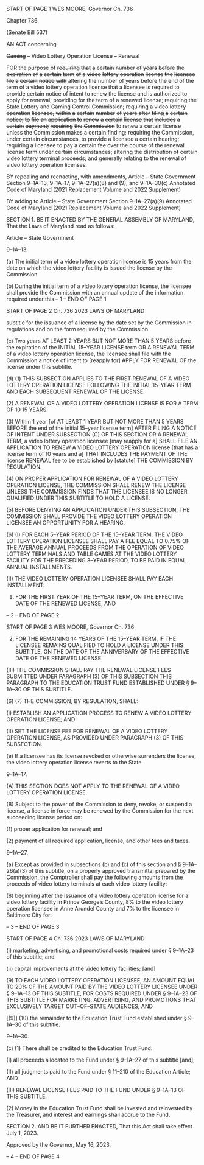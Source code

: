 START OF PAGE 1
WES MOORE, Governor Ch. 736

Chapter 736

(Senate Bill 537)

AN ACT concerning

~~Gaming~~ ~~–~~ Video Lottery Operation License – Renewal

FOR the purpose of ~~requiring~~ ~~that~~ ~~a~~ ~~certain~~ ~~number~~ ~~of~~ ~~years~~ ~~before~~ ~~the~~ ~~expiration~~ ~~of~~ ~~a~~
~~certain~~ ~~term~~ ~~of~~ ~~a~~ ~~video~~ ~~lottery~~ ~~operation~~ ~~license~~ ~~the~~ ~~licensee~~ ~~file~~ ~~a~~ ~~certain~~ ~~notice~~ ~~with~~
altering the number of years before the end of the term of a video lottery operation
license that a licensee is required to provide certain notice of intent to renew the license
and is authorized to apply for renewal; providing for the term of a renewed license;
requiring the State Lottery and Gaming Control Commission; ~~requiring~~ ~~a~~ ~~video~~
~~lottery~~ ~~operation~~ ~~licensee,~~ ~~within~~ ~~a~~ ~~certain~~ ~~number~~ ~~of~~ ~~years~~ ~~after~~ ~~filing~~ ~~a~~ ~~certain~~
~~notice,~~ ~~to~~ ~~file~~ ~~an~~ ~~application~~ ~~to~~ ~~renew~~ ~~a~~ ~~certain~~ ~~license~~ ~~that~~ ~~includes~~ ~~a~~ ~~certain~~
~~payment;~~ ~~requiring~~ ~~the~~ ~~Commission~~ to renew a certain license unless the
Commission makes a certain finding; requiring the Commission, under certain
circumstances, to provide a licensee a certain hearing; requiring a licensee to pay a
certain fee over the course of the renewal license term under certain circumstances;
altering the distribution of certain video lottery terminal proceeds; and generally
relating to the renewal of video lottery operation licenses.

BY repealing and reenacting, with amendments,
Article – State Government
Section 9–1A–13, 9–1A–17, 9–1A–27(a)(8) and (9), and 9–1A–30(c)
Annotated Code of Maryland
(2021 Replacement Volume and 2022 Supplement)

BY adding to
Article – State Government
Section 9–1A–27(a)(9)
Annotated Code of Maryland
(2021 Replacement Volume and 2022 Supplement)

SECTION 1. BE IT ENACTED BY THE GENERAL ASSEMBLY OF MARYLAND,
That the Laws of Maryland read as follows:

Article – State Government

9–1A–13.

(a) The initial term of a video lottery operation license is 15 years from the date
on which the video lottery facility is issued the license by the Commission.

(b) During the initial term of a video lottery operation license, the licensee shall
provide the Commission with an annual update of the information required under this
– 1 –
END OF PAGE 1

START OF PAGE 2
Ch. 736 2023 LAWS OF MARYLAND

subtitle for the issuance of a license by the date set by the Commission in regulations and
on the form required by the Commission.

(c) Two years AT LEAST 2 YEARS BUT NOT MORE THAN 5 YEARS before the
expiration of the INITIAL 15–YEAR LICENSE term OR A RENEWAL TERM of a video lottery
operation license, the licensee shall file with the Commission a notice of intent to [reapply
for] APPLY FOR RENEWAL OF the license under this subtitle.

(d) (1) THIS SUBSECTION APPLIES TO THE FIRST RENEWAL OF A VIDEO
LOTTERY OPERATION LICENSE FOLLOWING THE INITIAL 15–YEAR TERM AND EACH
SUBSEQUENT RENEWAL OF THE LICENSE.

(2) A RENEWAL OF A VIDEO LOTTERY OPERATION LICENSE IS FOR A
TERM OF 10 15 YEARS.

(3) Within 1 year [of AT LEAST 1 YEAR BUT NOT MORE THAN 5 YEARS
BEFORE the end of the initial 15–year license term] AFTER FILING A NOTICE OF INTENT
UNDER SUBSECTION (C) OF THIS SECTION OR A RENEWAL TERM, a video lottery
operation licensee [may reapply for a] SHALL FILE AN APPLICATION TO RENEW A VIDEO
LOTTERY OPERATION license [that has a license term of 10 years and a] THAT INCLUDES
THE PAYMENT OF THE license RENEWAL fee to be established by [statute] THE
COMMISSION BY REGULATION.

(4) ON PROPER APPLICATION FOR RENEWAL OF A VIDEO LOTTERY
OPERATION LICENSE, THE COMMISSION SHALL RENEW THE LICENSE UNLESS THE
COMMISSION FINDS THAT THE LICENSEE IS NO LONGER QUALIFIED UNDER THIS
SUBTITLE TO HOLD A LICENSE.

(5) BEFORE DENYING AN APPLICATION UNDER THIS SUBSECTION,
THE COMMISSION SHALL PROVIDE THE VIDEO LOTTERY OPERATION LICENSEE AN
OPPORTUNITY FOR A HEARING.

(6) (I) FOR EACH 5–YEAR PERIOD OF THE 15–YEAR TERM, THE
VIDEO LOTTERY OPERATION LICENSEE SHALL PAY A FEE EQUAL TO 0.75% OF THE
AVERAGE ANNUAL PROCEEDS FROM THE OPERATION OF VIDEO LOTTERY TERMINALS
AND TABLE GAMES AT THE VIDEO LOTTERY FACILITY FOR THE PRECEDING 3–YEAR
PERIOD, TO BE PAID IN EQUAL ANNUAL INSTALLMENTS.

(II) THE VIDEO LOTTERY OPERATION LICENSEE SHALL PAY
EACH INSTALLMENT:

1. FOR THE FIRST YEAR OF THE 15–YEAR TERM, ON THE
EFFECTIVE DATE OF THE RENEWED LICENSE; AND

– 2 –
END OF PAGE 2

START OF PAGE 3
WES MOORE, Governor Ch. 736

2. FOR THE REMAINING 14 YEARS OF THE
15–YEAR TERM, IF THE LICENSEE REMAINS QUALIFIED TO HOLD A LICENSE UNDER
THIS SUBTITLE, ON THE DATE OF THE ANNIVERSARY OF THE EFFECTIVE DATE OF THE
RENEWED LICENSE.

(III) THE COMMISSION SHALL PAY THE RENEWAL LICENSE FEES
SUBMITTED UNDER PARAGRAPH (3) OF THIS SUBSECTION THIS PARAGRAPH TO THE
EDUCATION TRUST FUND ESTABLISHED UNDER § 9–1A–30 OF THIS SUBTITLE.

(6) (7) THE COMMISSION, BY REGULATION, SHALL:

(I) ESTABLISH AN APPLICATION PROCESS TO RENEW A VIDEO
LOTTERY OPERATION LICENSE; AND

(II) SET THE LICENSE FEE FOR RENEWAL OF A VIDEO LOTTERY
OPERATION LICENSE, AS PROVIDED UNDER PARAGRAPH (3) OF THIS SUBSECTION.

(e) If a licensee has its license revoked or otherwise surrenders the license, the
video lottery operation license reverts to the State.

9–1A–17.

(A) THIS SECTION DOES NOT APPLY TO THE RENEWAL OF A VIDEO LOTTERY
OPERATION LICENSE.

(B) Subject to the power of the Commission to deny, revoke, or suspend a license, a
license in force may be renewed by the Commission for the next succeeding license period on:

(1) proper application for renewal; and

(2) payment of all required application, license, and other fees and taxes.

9–1A–27.

(a) Except as provided in subsections (b) and (c) of this section and § 9–1A–26(a)(3)
of this subtitle, on a properly approved transmittal prepared by the Commission, the
Comptroller shall pay the following amounts from the proceeds of video lottery terminals at
each video lottery facility:

(8) beginning after the issuance of a video lottery operation license for a
video lottery facility in Prince George’s County, 8% to the video lottery operation licensee in
Anne Arundel County and 7% to the licensee in Baltimore City for:

– 3 –
END OF PAGE 3

START OF PAGE 4
Ch. 736 2023 LAWS OF MARYLAND

(i) marketing, advertising, and promotional costs required under §
9–1A–23 of this subtitle; and

(ii) capital improvements at the video lottery facilities; [and]

(9) TO EACH VIDEO LOTTERY OPERATION LICENSEE, AN AMOUNT
EQUAL TO 20% OF THE AMOUNT PAID BY THE VIDEO LOTTERY LICENSEE UNDER §
9–1A–13 OF THIS SUBTITLE, FOR COSTS REQUIRED UNDER § 9–1A–23 OF THIS
SUBTITLE FOR MARKETING, ADVERTISING, AND PROMOTIONS THAT EXCLUSIVELY
TARGET OUT–OF–STATE AUDIENCES; AND

[(9)] (10) the remainder to the Education Trust Fund established under §
9–1A–30 of this subtitle.

9–1A–30.

(c) (1) There shall be credited to the Education Trust Fund:

(I) all proceeds allocated to the Fund under § 9–1A–27 of this
subtitle [and];

(II) all judgments paid to the Fund under § 11–210 of the Education
Article; AND

(III) RENEWAL LICENSE FEES PAID TO THE FUND UNDER §
9–1A–13 OF THIS SUBTITLE.

(2) Money in the Education Trust Fund shall be invested and reinvested
by the Treasurer, and interest and earnings shall accrue to the Fund.

SECTION 2. AND BE IT FURTHER ENACTED, That this Act shall take effect July
1, 2023.

Approved by the Governor, May 16, 2023.

– 4 –
END OF PAGE 4